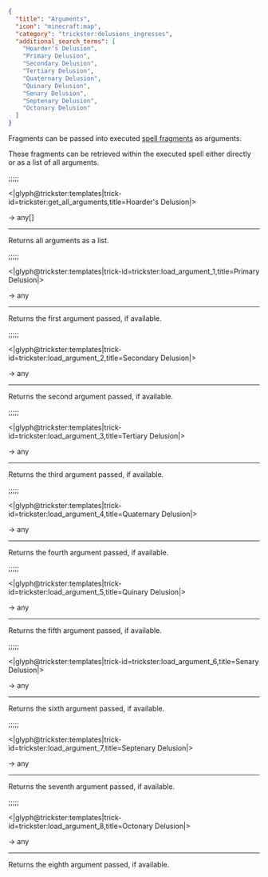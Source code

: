 ```json
{
  "title": "Arguments",
  "icon": "minecraft:map",
  "category": "trickster:delusions_ingresses",
  "additional_search_terms": [
    "Hoarder's Delusion",
    "Primary Delusion",
    "Secondary Delusion",
    "Tertiary Delusion",
    "Quaternary Delusion",
    "Quinary Delusion",
    "Senary Delusion",
    "Septenary Delusion",
    "Octonary Delusion"
  ]
}
```

Fragments can be passed into executed [spell fragments](^trickster:distortions/functions) as arguments.


These fragments can be retrieved within the executed spell either directly or as a list of all arguments.

;;;;;

<|glyph@trickster:templates|trick-id=trickster:get_all_arguments,title=Hoarder's Delusion|>

-> any[]

---

Returns all arguments as a list.

;;;;;

<|glyph@trickster:templates|trick-id=trickster:load_argument_1,title=Primary Delusion|>

-> any

---

Returns the first argument passed, if available.

;;;;;

<|glyph@trickster:templates|trick-id=trickster:load_argument_2,title=Secondary Delusion|>

-> any

---

Returns the second argument passed, if available.

;;;;;

<|glyph@trickster:templates|trick-id=trickster:load_argument_3,title=Tertiary Delusion|>

-> any

---

Returns the third argument passed, if available.

;;;;;

<|glyph@trickster:templates|trick-id=trickster:load_argument_4,title=Quaternary Delusion|>

-> any

---

Returns the fourth argument passed, if available.

;;;;;

<|glyph@trickster:templates|trick-id=trickster:load_argument_5,title=Quinary Delusion|>

-> any

---

Returns the fifth argument passed, if available.

;;;;;

<|glyph@trickster:templates|trick-id=trickster:load_argument_6,title=Senary Delusion|>

-> any

---

Returns the sixth argument passed, if available.

;;;;;

<|glyph@trickster:templates|trick-id=trickster:load_argument_7,title=Septenary Delusion|>

-> any

---

Returns the seventh argument passed, if available.

;;;;;

<|glyph@trickster:templates|trick-id=trickster:load_argument_8,title=Octonary Delusion|>

-> any

---

Returns the eighth argument passed, if available.
